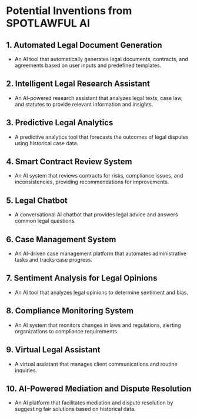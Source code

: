 # Potential Inventions from SPOTLAWFUL AI

## 1. Automated Legal Document Generation

- An AI tool that automatically generates legal documents, contracts, and agreements based on user inputs and predefined templates.

## 2. Intelligent Legal Research Assistant

- An AI-powered research assistant that analyzes legal texts, case law, and statutes to provide relevant information and insights.

## 3. Predictive Legal Analytics

- A predictive analytics tool that forecasts the outcomes of legal disputes using historical case data.

## 4. Smart Contract Review System

- An AI system that reviews contracts for risks, compliance issues, and inconsistencies, providing recommendations for improvements.

## 5. Legal Chatbot

- A conversational AI chatbot that provides legal advice and answers common legal questions.

## 6. Case Management System

- An AI-driven case management platform that automates administrative tasks and tracks case progress.

## 7. Sentiment Analysis for Legal Opinions

- An AI tool that analyzes legal opinions to determine sentiment and bias.

## 8. Compliance Monitoring System

- An AI system that monitors changes in laws and regulations, alerting organizations to compliance requirements.

## 9. Virtual Legal Assistant

- A virtual assistant that manages client communications and routine inquiries.

## 10. AI-Powered Mediation and Dispute Resolution

- An AI platform that facilitates mediation and dispute resolution by suggesting fair solutions based on historical data.

